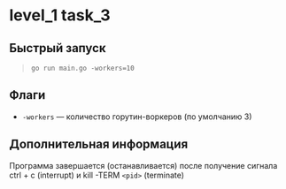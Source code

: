 # level_1 task_3

## Быстрый запуск

> ```
> go run main.go -workers=10
> ```

## Флаги

- `-workers` — количество горутин-воркеров (по умолчанию 3)

## Дополнительная информация

Программа завершается (останавливается) после получение сигнала ctrl + c (interrupt) и kill -TERM `<pid>` (terminate)
